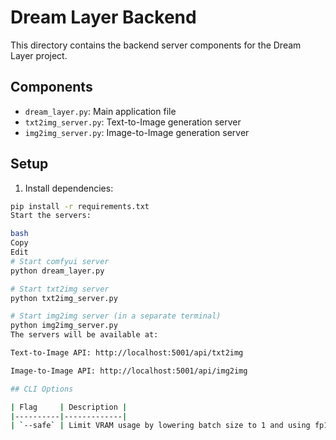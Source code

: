 # Dream Layer Backend

This directory contains the backend server components for the Dream Layer project.

## Components

-   `dream_layer.py`: Main application file
-   `txt2img_server.py`: Text-to-Image generation server
-   `img2img_server.py`: Image-to-Image generation server

## Setup

1. Install dependencies:

```bash
pip install -r requirements.txt
Start the servers:

bash
Copy
Edit
# Start comfyui server
python dream_layer.py

# Start txt2img server
python txt2img_server.py

# Start img2img server (in a separate terminal)
python img2img_server.py
The servers will be available at:

Text-to-Image API: http://localhost:5001/api/txt2img

Image-to-Image API: http://localhost:5001/api/img2img

## CLI Options

| Flag     | Description |
|----------|-------------|
| `--safe` | Limit VRAM usage by lowering batch size to 1 and using fp16 precision |

```
